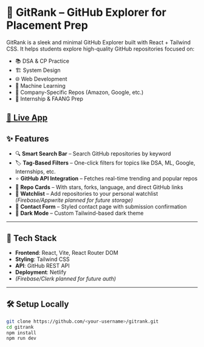# 🚀 GitRank – GitHub Explorer for Placement Prep

GitRank is a sleek and minimal GitHub Explorer built with React + Tailwind CSS. It helps students explore high-quality GitHub repositories focused on:

- 📚 DSA & CP Practice
- 🏗️ System Design
- 🌐 Web Development
- 🤖 Machine Learning
- 🏢 Company-Specific Repos (Amazon, Google, etc.)
- 🎯 Internship & FAANG Prep
  
[🔗 Live App](https://prepwithgit.netlify.app/) 
---

## ✨ Features

- 🔍 **Smart Search Bar** – Search GitHub repositories by keyword
- 🏷️ **Tag-Based Filters** – One-click filters for topics like DSA, ML, Google, Internships, etc.
- ⭐ **GitHub API Integration** – Fetches real-time trending and popular repos
- 📃 **Repo Cards** – With stars, forks, language, and direct GitHub links
- 🎒 **Watchlist** – Add repositories to your personal watchlist *(Firebase/Appwrite planned for future storage)*
- 📩 **Contact Form** – Styled contact page with submission confirmation
- 🌙 **Dark Mode** – Custom Tailwind-based dark theme

---

## 🧰 Tech Stack

- **Frontend**: React, Vite, React Router DOM
- **Styling**: Tailwind CSS
- **API**: GitHub REST API
- **Deployment**: Netlify
- *(Firebase/Clerk planned for future auth)*

---

## 🛠️ Setup Locally

```bash
git clone https://github.com/<your-username>/gitrank.git
cd gitrank
npm install
npm run dev
